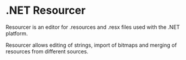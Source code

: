 # .NET Resourcer

Resourcer is an editor for .resources and .resx files used with the .NET platform.

Resourcer allows editing of strings, import of bitmaps and merging of resources from different sources.
